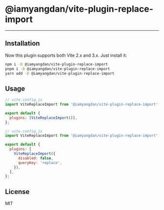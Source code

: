 # @iamyangdan/vite-plugin-replace-import

---

## Installation

Now this plugin supports both Vite 2.x and 3.x. Just install it:

```bash
npm i -D @iamyangdan/vite-plugin-replace-import
pnpm i -D @iamyangdan/vite-plugin-replace-import
yarn add -D @iamyangdan/vite-plugin-replace-import
```

## Usage

```js
// vite.config.js
import ViteReplaceImport from '@iamyangdan/vite-plugin-replace-import';

export default {
  plugins: [ViteReplaceImport()],
};
```

```js
// vite.config.js
import ViteReplaceImport from '@iamyangdan/vite-plugin-replace-import';

export default {
  plugins: [
    ViteReplaceImport({
      disabled: false,
      queryKey: 'replace',
    }),
  ],
};
```

## License

MIT
